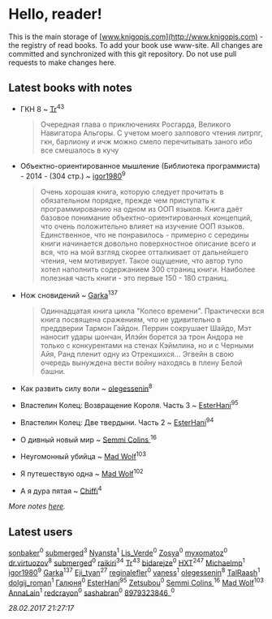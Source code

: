 # Hello, reader!
This is the main storage of [www.knigopis.com](http://www.knigopis.com) - the registry of read books.
To add your book use www-site. All changes are committed and synchronized with this git repository.
Do not use pull requests to make changes here.


## Latest books with notes
* ГКН 8 ~ [Tr](users/122/12282474-vkontakte)<sup>43</sup>
    > Очередная глава о приключениях Росгарда, Великого Навигатора Альгоры.
    > С учетом моего залпового чтения литрпг, гкн, барлиону и ичж можно смело перечитывать заного ибо все смешалось в кучу

* Объектно-ориентированное мышление (Библиотека программиста) - 2014 - (304 стр.) ~ [igor1980](users/100/100003094239547-facebook)<sup>9</sup>
    > Очень хорошая книга, которую следует прочитать в обязательном порядке, прежде чем приступать к программированию на одном из ООП языков. Книга даёт базовое понимание объектно-ориентированных концепций, что очень положительно влияет на изучение ООП языков. Единственное, что не понравилось - примерно с середины книги начинается довольно поверхностное описание всего и вся, что на мой взгляд скорее отталкивает от дальнейшего чтения, чем мотивирует. Такое ощущение, что автор тупо хотел наполнить содержанием 300 страниц книги. Наиболее полезная часть книги - это первые 150 - 180 страниц.

* Нож сновидений ~ [Garka](users/115/115753719718250012620-google)<sup>137</sup>
    > Одиннадцатая книга цикла "Колесо времени".  Практически вся книга посвящена сражениям, что не удивительно в преддверии Тармон Гайдон. Перрин сокрушает Шайдо, Мэт наносит удары шончан, Илэйн борется за трон Андора не только с конкурентами на стенах Кэймлина, но и с Черными Айя, Ранд пленит одну из Отрекшихся... Эгвейн в свою очередь вынуждена вести войну находясь в плену Белой башни.

* Как развить силу воли ~ [olegessenin](users/390/3901448-vkontakte)<sup>8</sup>

* Властелин Колец: Возвращение Короля. Часть 3 ~ [EsterHani](users/305/30558181-vkontakte)<sup>95</sup>

* Властелин Колец: Две твердыни. Часть 2 ~ [EsterHani](users/305/30558181-vkontakte)<sup>94</sup>

* О дивный новый мир ~ [Semmi Colins ](users/100/100632786848817999592-google)<sup>16</sup>

* Неугомонный убийца ~ [Mad Wolf](users/947/94738840-vkontakte)<sup>103</sup>

* Я путешествую одна ~ [Mad Wolf](users/947/94738840-vkontakte)<sup>102</sup>

* А я дура пятая ~ [Chiffi](users/105/105831994080785626680-google)<sup>4</sup>


_More notes [here](latest_books_with_notes.md)._


## Latest users
[sonbaker](users/370/370437264-vkontakte)<sup>0</sup> 
[submerged](users/471/471364154-yandex)<sup>3</sup> 
[Nyansta](users/241/241453083-vkontakte)<sup>1</sup> 
[Lis_Verde](users/218/2180163884-twitter)<sup>0</sup> 
[Zosya](users/100/100942626501645498652-google)<sup>0</sup> 
[myxomatoz](users/733/73362173-vkontakte)<sup>0</sup> 
[dr.virtuozov](users/581/58150658-vkontakte)<sup>8</sup> 
[submerged](users/49d/49dc69d6d985a820-liveid)<sup>0</sup> 
[raikiri](users/384/384194935-vkontakte)<sup>34</sup> 
[Tr](users/122/12282474-vkontakte)<sup>43</sup> 
[bidarejze](users/262/262728606-vkontakte)<sup>0</sup> 
[HXT](users/100/100002563462782-facebook)<sup>247</sup> 
[Michaelmp](users/102/102340590821783704774-google)<sup>1</sup> 
[igor1980](users/100/100003094239547-facebook)<sup>9</sup> 
[Garka](users/115/115753719718250012620-google)<sup>137</sup> 
[Eji_tyan](users/235/2352103981-twitter)<sup>27</sup> 
[reginalefler](users/664/66414701-vkontakte)<sup>0</sup> 
[vaness](users/547/5475694-vkontakte)<sup>1</sup> 
[olegessenin](users/390/3901448-vkontakte)<sup>8</sup> 
[TalRaash](users/104/104705173317718063513-google)<sup>1</sup> 
[dolgij_roman](users/274/27419240-vkontakte)<sup>1</sup> 
[Галюня](users/248/248080973233-odnoklassniki)<sup>0</sup> 
[EsterHani](users/305/30558181-vkontakte)<sup>95</sup> 
[Zetsubou](users/101/101863019157295982820-google)<sup>0</sup> 
[Semmi Colins ](users/100/100632786848817999592-google)<sup>16</sup> 
[Mad Wolf](users/947/94738840-vkontakte)<sup>103</sup> 
[AnnaLain](users/139/1390208307860185935-mailru)<sup>1</sup> 
[redcrayon](users/107/107974099098301623019-google)<sup>0</sup> 
[sashabran](users/207/207406718-vkontakte)<sup>0</sup> 
[8979323846_](users/709/709075507430735873-twitter)<sup>0</sup> 


_28.02.2017 21:27:17_
